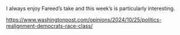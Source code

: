 I always enjoy Fareed’s take and this week’s is particularly interesting.

[<span class="invisible">https://www.</span><span class="ellipsis">washingtonpost.com/opinions/20</span><span class="invisible">24/10/25/politics-realignment-democrats-race-class/</span>](https://www.washingtonpost.com/opinions/2024/10/25/politics-realignment-democrats-race-class/)